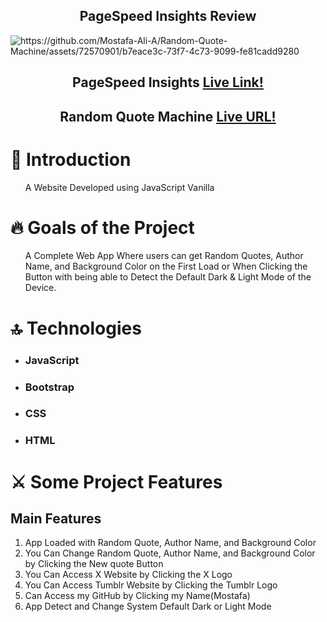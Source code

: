 <h2 align='center'>PageSpeed Insights Review</h2>
<img alt='https://github.com/Mostafa-Ali-A/Random-Quote-Machine/assets/72570901/b7eace3c-73f7-4c73-9099-fe81cadd9280'></img>
<h2>
  <p align='center'>PageSpeed Insights
<a href='https://pagespeed.web.dev/'>Live Link!</a>
    </p>
</h2>
<h2>
  <p align='center'>Random Quote Machine
<a href='https://mostafa-ali-a.github.io/Random-Quote-Machine/'>Live URL!</a>
    </p>
</h2>
<h1>
📝 Introduction
  </h1>
  <ul>
  <p>A Website Developed using JavaScript Vanilla</p>
    </ul>
  <h1>
🔥 Goals of the Project
  </h1>
  <ul>
  <p>
   A Complete Web App Where users can get Random Quotes, Author Name, and Background Color on the First Load or When Clicking the Button with being able to Detect the Default Dark & Light Mode of the Device.
</p>
    </ul>
  <h1>
🔝 Technologies
  </h1>
  <ul>
   <li>
  <h3>JavaScript</h3>
   </li>
   <li>
  <h3>Bootstrap</h3>
   </li>
   <li>
  <h3>CSS</h3>
   </li>
   <li>
  <h3>HTML</h3>
   </li>
  </ul>
<h1>
 ⚔️ Some Project Features
</h1>
<h2>Main Features</h2>
<ol>
 <li>App Loaded with Random Quote, Author Name, and Background Color</li>
 <li>You Can Change Random Quote, Author Name, and Background Color by Clicking the New quote Button</li>
 <li>You Can Access X Website by Clicking the X Logo</li>
 <li>You Can Access Tumblr Website by Clicking the Tumblr Logo</li>
 <li>Can Access my GitHub by Clicking my Name(Mostafa)</li>
 <li>App Detect and Change System Default Dark or Light Mode</li>
</ol>
